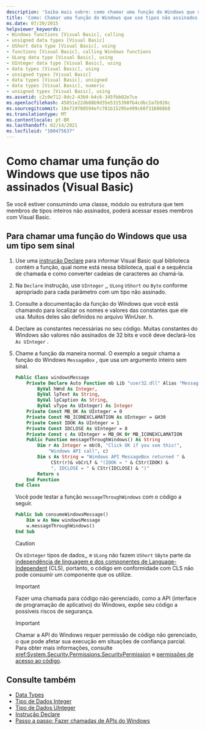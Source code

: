 ```yaml
---
description: 'Saiba mais sobre: como chamar uma função do Windows que usa tipos não assinados (Visual Basic)'
title: 'Como: Chamar uma função do Windows que use tipos não assinados'
ms.date: 07/20/2015
helpviewer_keywords:
- Windows functions [Visual Basic], calling
- unsigned data types [Visual Basic]
- UShort data type [Visual Basic], using
- functions [Visual Basic], calling Windows functions
- ULong data type [Visual Basic], using
- UInteger data type [Visual Basic], using
- data types [Visual Basic], using
- unsigned types [Visual Basic]
- data types [Visual Basic], unsigned
- data types [Visual Basic], numeric
- unsigned types [Visual Basic], using
ms.assetid: c2c0e712-8dc2-43b9-b4c6-345fbb02e7ce
ms.openlocfilehash: 45851e22db88b9d35e5315398fb4cdbc2a7b920c
ms.sourcegitcommit: 10e719780594efc781b15295e499c66f316068b8
ms.translationtype: MT
ms.contentlocale: pt-BR
ms.lasthandoff: 02/14/2021
ms.locfileid: "100475637"
---
```

# <a name="how-to-call-a-windows-function-that-takes-unsigned-types-visual-basic"></a>Como chamar uma função do Windows que use tipos não assinados (Visual Basic)

Se você estiver consumindo uma classe, módulo ou estrutura que tem membros de tipos inteiros não assinados, poderá acessar esses membros com Visual Basic.

## <a name="to-call-a-windows-function-that-takes-an-unsigned-type"></a>Para chamar uma função do Windows que usa um tipo sem sinal

1. Use uma [instrução Declare](../../language-reference/statements/declare-statement.md) para informar Visual Basic qual biblioteca contém a função, qual nome está nessa biblioteca, qual é a sequência de chamada e como converter cadeias de caracteres ao chamá-la.

2. Na `Declare` instrução, use `UInteger` ,, `ULong` `UShort` ou `Byte` conforme apropriado para cada parâmetro com um tipo não assinado.

3. Consulte a documentação da função do Windows que você está chamando para localizar os nomes e valores das constantes que ele usa. Muitos deles são definidos no arquivo WinUser. h.

4. Declare as constantes necessárias no seu código. Muitas constantes do Windows são valores não assinados de 32 bits e você deve declará-los `As UInteger` .

5. Chame a função da maneira normal. O exemplo a seguir chama a função do Windows `MessageBox` , que usa um argumento inteiro sem sinal.

    ```vb
    Public Class windowsMessage
        Private Declare Auto Function mb Lib "user32.dll" Alias "MessageBox" (
            ByVal hWnd As Integer,
            ByVal lpText As String,
            ByVal lpCaption As String,
            ByVal uType As UInteger) As Integer
        Private Const MB_OK As UInteger = 0
        Private Const MB_ICONEXCLAMATION As UInteger = &H30
        Private Const IDOK As UInteger = 1
        Private Const IDCLOSE As UInteger = 8
        Private Const c As UInteger = MB_OK Or MB_ICONEXCLAMATION
        Public Function messageThroughWindows() As String
            Dim r As Integer = mb(0, "Click OK if you see this!",
                "Windows API call", c)
            Dim s As String = "Windows API MessageBox returned " &
                 CStr(r)& vbCrLf & "(IDOK = " & CStr(IDOK) &
                 ", IDCLOSE = " & CStr(IDCLOSE) & ")"
            Return s
        End Function
    End Class
    ```

     Você pode testar a função `messageThroughWindows` com o código a seguir.

    ```vb
    Public Sub consumeWindowsMessage()
        Dim w As New windowsMessage
        w.messageThroughWindows()
    End Sub
    ```

    > [!CAUTION]
    > Os `UInteger` tipos de dados,, e `ULong` não fazem `UShort` `SByte` parte da [independência de linguagem e dos componentes de Language-Independent](../../../standard/language-independence-and-language-independent-components.md) (CLS), portanto, o código em conformidade com CLS não pode consumir um componente que os utilize.

    > [!IMPORTANT]
    > Fazer uma chamada para código não gerenciado, como a API (interface de programação de aplicativo) do Windows, expõe seu código a possíveis riscos de segurança.

    > [!IMPORTANT]
    > Chamar a API do Windows requer permissão de código não gerenciado, o que pode afetar sua execução em situações de confiança parcial. Para obter mais informações, consulte <xref:System.Security.Permissions.SecurityPermission> e [permissões de acesso ao código](/previous-versions/dotnet/netframework-4.0/h846e9b3(v=vs.100)).

## <a name="see-also"></a>Consulte também

- [Data Types](../../language-reference/data-types/index.md)
- [Tipo de Dados Integer](../../language-reference/data-types/integer-data-type.md)
- [Tipo de Dados UInteger](../../language-reference/data-types/uinteger-data-type.md)
- [Instrução Declare](../../language-reference/statements/declare-statement.md)
- [Passo a passo: Fazer chamadas de APIs do Windows](walkthrough-calling-windows-apis.md)
